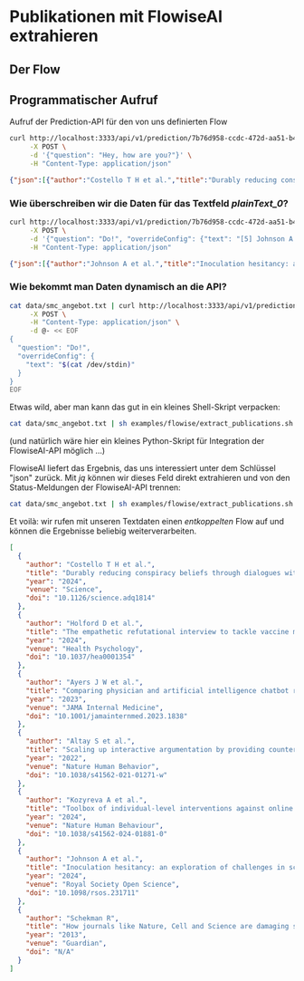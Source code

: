# Publikationen mit FlowiseAI extrahieren

## Der Flow

## Programmatischer Aufruf

Aufruf der Prediction-API für den von uns definierten Flow

```bash
curl http://localhost:3333/api/v1/prediction/7b76d958-ccdc-472d-aa51-b4f0f8c7f651 \
     -X POST \
     -d '{"question": "Hey, how are you?"}' \
     -H "Content-Type: application/json"
```

```json
{"json":[{"author":"Costello T H et al.","title":"Durably reducing conspiracy beliefs through dialogues with AI","year":"2024","venue":"Science","doi":"10.1126/science.adq1814"},{"author":"Holford D et al.","title":"The empathetic refutational interview to tackle vaccine misconceptions and improve vaccine acceptance","year":"2024","venue":"Health Psychology","doi":"10.1037/hea0001354"}],"question":"Hey, how are you?","chatId":"7e2b5ab8-6b95-438e-a3da-ed4c465b69af","chatMessageId":"f0fe176d-0517-4aee-94df-38c20fd611b0","isStreamValid":false,"sessionId":"7e2b5ab8-6b95-438e-a3da-ed4c465b69af"
```

### Wie überschreiben wir die Daten für das Textfeld _plainText\_0_?

```bash
curl http://localhost:3333/api/v1/prediction/7b76d958-ccdc-472d-aa51-b4f0f8c7f651 \
     -X POST \
     -d '{"question": "Do!", "overrideConfig": {"text": "[5] Johnson A et al. (2024): Inoculation hesitancy: an exploration of challenges in scaling inoculation theory. Royal Society Open Science. DOI: 10.1098/rsos.231711. \n [6] Schekman R (2013): How journals like Nature, Cell and Science are damaging science. Guardian. Zeitungsartikel."}}' \
     -H "Content-Type: application/json"
```

```json
{"json":[{"author":"Johnson A et al.","title":"Inoculation hesitancy: an exploration of challenges in scaling inoculation theory","year":"2024","venue":"Royal Society Open Science","doi":"10.1098/rsos.231711"},{"author":"Schekman R","title":"How journals like Nature, Cell and Science are damaging science","year":"2013","venue":"Guardian","doi":"N/A"}],"question":"Do!","chatId":"d9f3dd21-5452-4e61-bde4-2332bfb1e226","chatMessageId":"b3867dd4-38de-4a61-b7bc-cbd0d0c2f2d0","isStreamValid":false,"sessionId":"d9f3dd21-5452-4e61-bde4-2332bfb1e226"}
```

### Wie bekommt man Daten dynamisch an die API?

```bash
cat data/smc_angebot.txt | curl http://localhost:3333/api/v1/prediction/7b76d958-ccdc-472d-aa51-b4f0f8c7f651 \
     -X POST \
     -H "Content-Type: application/json" \
     -d @- << EOF
{
  "question": "Do!",
  "overrideConfig": {
    "text": "$(cat /dev/stdin)"
  }
}
EOF
```

Etwas wild, aber man kann das gut in ein kleines Shell-Skript verpacken:

```bash
cat data/smc_angebot.txt | sh examples/flowise/extract_publications.sh 
```

(und natürlich wäre hier ein kleines Python-Skript für Integration der FlowiseAI-API möglich …)

FlowiseAI liefert das Ergebnis, das uns interessiert unter dem Schlüssel "json" zurück. Mit _jq_ können wir dieses Feld direkt extrahieren und von den Status-Meldungen der FlowiseAI-API trennen:

```bash
cat data/smc_angebot.txt | sh examples/flowise/extract_publications.sh  | jq '.json'
```
Et voilà: wir rufen mit unseren Textdaten einen _entkoppelten_ Flow auf und können die Ergebnisse beliebig weiterverarbeiten.

```json
[
  {
    "author": "Costello T H et al.",
    "title": "Durably reducing conspiracy beliefs through dialogues with AI",
    "year": "2024",
    "venue": "Science",
    "doi": "10.1126/science.adq1814"
  },
  {
    "author": "Holford D et al.",
    "title": "The empathetic refutational interview to tackle vaccine misconceptions and improve vaccine acceptance",
    "year": "2024",
    "venue": "Health Psychology",
    "doi": "10.1037/hea0001354"
  },
  {
    "author": "Ayers J W et al.",
    "title": "Comparing physician and artificial intelligence chatbot responses to patient questions posted to a public social media forum",
    "year": "2023",
    "venue": "JAMA Internal Medicine",
    "doi": "10.1001/jamainternmed.2023.1838"
  },
  {
    "author": "Altay S et al.",
    "title": "Scaling up interactive argumentation by providing counterarguments with a chatbot",
    "year": "2022",
    "venue": "Nature Human Behavior",
    "doi": "10.1038/s41562-021-01271-w"
  },
  {
    "author": "Kozyreva A et al.",
    "title": "Toolbox of individual-level interventions against online misinformation",
    "year": "2024",
    "venue": "Nature Human Behaviour",
    "doi": "10.1038/s41562-024-01881-0"
  },
  {
    "author": "Johnson A et al.",
    "title": "Inoculation hesitancy: an exploration of challenges in scaling inoculation theory",
    "year": "2024",
    "venue": "Royal Society Open Science",
    "doi": "10.1098/rsos.231711"
  },
  {
    "author": "Schekman R",
    "title": "How journals like Nature, Cell and Science are damaging science",
    "year": "2013",
    "venue": "Guardian",
    "doi": "N/A"
  }
]
```